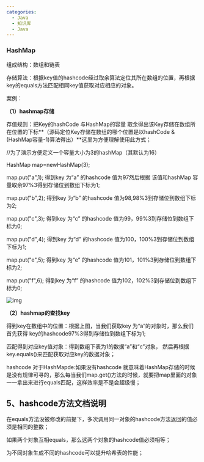 ```yaml
---
categories:
  - Java
  - 知识库
  - Java
---
```

### HashMap

组成结构：数组和链表

存储算法：根据key值的hashcode经过取余算法定位其所在数组的位置，再根据key的equals方法匹配相同key值获取对应相应的对象。



案例：

**（1）hashmap存储**

存值规则：把Key的hashCode 与HashMap的容量 取余得出该Key存储在数组所在位置的下标**（源码定位Key存储在数组的哪个位置是以hashCode & (HashMap容量-1)算法得出）**这里为方便理解使用此方式；

//为了演示方便定义一个容量大小为3的hashMap（其默认为16）

HashMap map=newHashMap(3);

map.put("a",1); 得到key 为“a” 的hashcode 值为97然后根据 该值和hashMap 容量取余97%3得到存储位到数组下标为1;

map.put("b",2); 得到key 为“b” 的hashcode 值为98,98%3到存储位到数组下标为2;

map.put("c",3); 得到key 为“c” 的hashcode 值为99，99%3到存储位到数组下标为0;

map.put("d",4); 得到key 为“d” 的hashcode 值为100，100%3到存储位到数组下标为1;

map.put("e",5); 得到key 为“e” 的hashcode 值为101，101%3到存储位到数组下标为2;

map.put("f",6); 得到key 为“f” 的hashcode 值为102，102%3到存储位到数组下标为0;



![img](https://pic4.zhimg.com/80/v2-fceb57a8de2759203613d5bd343dc37d_1440w.jpg)









**（2）hashmap的查找key**

得到key在数组中的位置：根据上图，当我们获取key 为“a”的对象时，那么我们首先获得 key的hashcode97%3得到存储位到数组下标为1;

匹配得到对应key值对象：得到数组下表为1的数据“a”和“c”对象， 然后再根据 key.equals()来匹配获取对应key的数据对象；

hashcode 对于HashMapde:如果没有hashcode 就意味着HashMap存储的时候是没有规律可寻的，那么每当我们map.get()方法的时候，就要把map里面的对象一一拿出来进行equals匹配，这样效率是不是会超级慢；



## **5、hashcode方法文档说明**

在equals方法没被修改的前提下，多次调用同一对象的hashcode方法返回的值必须是相同的整数；

如果两个对象互相equals，那么这两个对象的hashcode值必须相等；

为不同对象生成不同的hashcode可以提升哈希表的性能；





